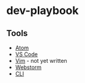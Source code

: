 # dev-playbook

## Tools
  - [Atom](https://github.com/kylpo/dev-playbook/blob/master/tools/Atom.md)
  - [VS Code](https://github.com/kylpo/dev-playbook/blob/master/tools/VSCode.md)
  - [Vim](https://github.com/kylpo/dev-playbook/blob/master/tools/Vim.md) - not yet written
  - [Webstorm](https://github.com/kylpo/dev-playbook/blob/master/tools/Webstorm.md)
  - [CLI](https://github.com/kylpo/dev-playbook/blob/master/tools/CLI.md)
